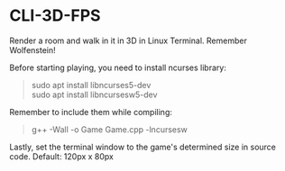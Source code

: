 # CLI-3D-FPS
Render a room and walk in it in 3D in Linux Terminal. Remember Wolfenstein!

Before starting playing, you need to install ncurses library:
> sudo apt install libncurses5-dev<br>
> sudo apt install libncursesw5-dev

Remember to include them while compiling:
> g++ -Wall -o Game Game.cpp -lncursesw

Lastly, set the terminal window to the game's determined size in source code.
Default: 120px x 80px